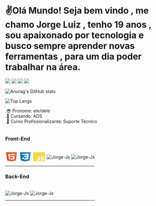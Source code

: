 <h1>✌Olá Mundo! Seja bem vindo , me chamo Jorge Luiz , tenho 19 anos , sou apaixonado por tecnologia e busco sempre aprender novas ferramentas , para um dia poder trabalhar na área. </h1>

<div> 
  <a href="https://instagram.com/george_luizdsilva" target="_blank"><img src="https://img.shields.io/badge/-Instagram-%23E4405F?style=for-the-badge&logo=instagram&logoColor=white" target="_blank"></a>
 <a href="https://discord.gg/" target="_blank"><img src="https://img.shields.io/badge/Discord-7289DA?style=for-the-badge&logo=discord&logoColor=white" target="_blank"></a> 
  <a href = "mailto:jorgeluiz4645@gmail.com"><img src="https://img.shields.io/badge/-Gmail-%23333?style=for-the-badge&logo=gmail&logoColor=white" target="_blank"></a>
  <a href="https://www.linkedin.com/in/jorge-dev-luiz" target="_blank"><img src="https://img.shields.io/badge/-LinkedIn-%230077B5?style=for-the-badge&logo=linkedin&logoColor=white" target="_blank"></a> 
</div>

![Anurag's GitHub stats](https://github-readme-stats.vercel.app/api?username=J0RG3ju&show_icons=true&theme=merko)

![Top Langs](https://github-readme-stats.vercel.app/api/top-langs/?username=J0RG3ju&hide_progress=true&layout=compact&theme=merko)


.😎 Pronome: ele/dele <br>
.🤪 Cursando: ADS <br>
.🔨 Curso Profissionalizante: Suporte Técnico

<div style="display: inline-block">
  
 <h3>Front-End</h3>
  <div style="display: inline_block"><br>
    
  <img align="center" alt="Jorge-HTML" height="30" width="40" src="https://raw.githubusercontent.com/devicons/devicon/master/icons/html5/html5-original.svg">
  
  <img align="center" alt="Jorge-CSS" height="30" width="40" src="https://raw.githubusercontent.com/devicons/devicon/master/icons/css3/css3-original.svg">
    
  <img align="center" alt="Jorge-Js" height="30" width="40" src="https://raw.githubusercontent.com/devicons/devicon/master/icons/javascript/javascript-plain.svg">

  <img align="center" alt="Jorge-Js" height="30" width="40" src="https://cdn.jsdelivr.net/gh/devicons/devicon/icons/bootstrap/bootstrap-original.svg">

  <img align="center" alt="Jorge-Js" height="30" width="40" src="https://cdn.jsdelivr.net/gh/devicons/devicon/icons/jquery/jquery-original.svg">
 
</div>
  <hr>

  <h3>Back-End</h3>
  <div style="display: inline_block"><br>

  <img align="center" alt="Jorge-Js" height="30" width="40" src="https://cdn.jsdelivr.net/gh/devicons/devicon/icons/php/php-original.svg">


  <img align="center" alt="Jorge-Js" height="30" width="40" src="https://cdn.jsdelivr.net/gh/devicons/devicon/icons/mysql/mysql-original.svg">
 
  </div>
  <hr>
